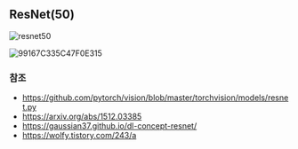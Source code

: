 ## ResNet(50)

![resnet50](https://user-images.githubusercontent.com/69515694/129486714-937c2209-057c-48cd-8c44-4f721be5f5b6.png)

![99167C335C47F0E315](https://user-images.githubusercontent.com/69515694/129486740-4733a4a7-8cc1-4704-a08d-f010c56c90fb.jpeg)

### 참조
- <a> https://github.com/pytorch/vision/blob/master/torchvision/models/resnet.py</a>
- <a> https://arxiv.org/abs/1512.03385</a>
- <a> https://gaussian37.github.io/dl-concept-resnet/</a>
- <a> <https://wolfy.tistory.com/243/a>

